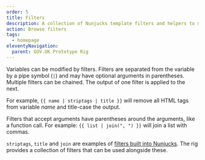 ```yaml
---
order: 5
title: Filters
description: A collection of Nunjucks template filters and helpers to manipulate and transform data.
action: Browse filters
tags:
  - homepage
eleventyNavigation:
  parent: GOV.UK Prototype Rig
---
```


Variables can be modified by filters. Filters are separated from the variable by a pipe symbol (`|`) and may have optional arguments in parentheses. Multiple filters can be chained. The output of one filter is applied to the next.

For example, `{{ name | striptags | title }}` will remove all HTML tags from variable *name* and title-case the output.

Filters that accept arguments have parentheses around the arguments, like a function call. For example: `{{ list | join(", ") }}` will join a list with commas.

`striptags`, `title` and `join` are examples of [filters built into Nunjucks](https://mozilla.github.io/nunjucks/templating.html#builtin-filters). The rig provides a collection of filters that can be used alongside these.
